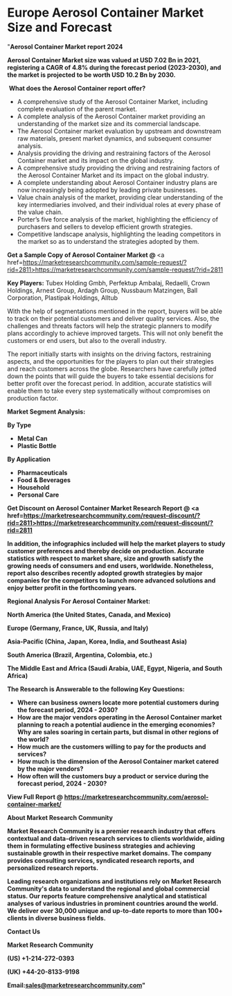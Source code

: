 # Europe Aerosol Container Market Size and Forecast
"<strong>Aerosol Container Market report 2024</strong>

<strong>Aerosol Container Market size was valued at USD 7.02 Bn in 2021, registering a CAGR of 4.8% during the forecast period (2023-2030), and the market is projected to be worth USD 10.2 Bn by 2030.</strong>

 <strong><b>What does the Aerosol Container report offer?</b></strong>
<ul>
  <li>A comprehensive study of the Aerosol Container Market, including complete evaluation of the parent market.</li>
  <li>A complete analysis of the Aerosol Container market providing an understanding of the market size and its commercial landscape.</li>
  <li>The Aerosol Container market evaluation by upstream and downstream raw materials, present market dynamics, and subsequent consumer analysis.</li>
  <li>Analysis providing the driving and restraining factors of the Aerosol Container market and its impact on the global industry.</li>
  <li>A comprehensive study providing the driving and restraining factors of the Aerosol Container Market and its impact on the global industry.</li>
  <li>A complete understanding about Aerosol Container industry plans are now increasingly being adopted by leading private businesses.</li>
  <li>Value chain analysis of the market, providing clear understanding of the key intermediaries involved, and their individual roles at every phase of the value chain.</li>
  <li>Porter’s five force analysis of the market, highlighting the efficiency of purchasers and sellers to develop efficient growth strategies.</li>
  <li>Competitive landscape analysis, highlighting the leading competitors in the market so as to understand the strategies adopted by them.</li>
</ul>

<strong>Get a Sample Copy of Aerosol Container Market @ </strong><a href=https://marketresearchcommunity.com/sample-request/?rid=2811><u>https://marketresearchcommunity.com/sample-request/?rid=2811</u></a>

<strong>Key Players:</strong> 
Tubex Holding Gmbh, Perfektup Ambalaj, Redaelli, Crown Holdings, Arnest Group, Ardagh Group, Nussbaum Matzingen, Ball Corporation, Plastipak Holdings, Alltub

With the help of segmentations mentioned in the report, buyers will be able to track on their potential customers and deliver quality services. Also, the challenges and threats factors will help the strategic planners to modify plans accordingly to achieve improved targets. This will not only benefit the customers or end users, but also to the overall industry.

The report initially starts with insights on the driving factors, restraining aspects, and the opportunities for the players to plan out their strategies and reach customers across the globe. Researchers have carefully jotted down the points that will guide the buyers to take essential decisions for better profit over the forecast period. In addition, accurate statistics will enable them to take every step systematically without compromises on production factor.

<strong>Market Segment Analysis:</strong>


<strong><strong>By Type</strong></h4>
<ul>
 	<li>Metal Can</li>
 	<li>Plastic Bottle</li>
</ul>
<strong><strong>By Application</strong></h4>
<ul>
 	<li>Pharmaceuticals</li>
 	<li>Food &amp; Beverages</li>
 	<li>Household</li>
 	<li>Personal Care</li>
</ul>

<strong>Get Discount on Aerosol Container Market Research Report @ </b></strong><a href=https://marketresearchcommunity.com/request-discount/?rid=2811><u>https://marketresearchcommunity.com/request-discount/?rid=2811</u></a>

In addition, the infographics included will help the market players to study customer preferences and thereby decide on production. Accurate statistics with respect to market share, size and growth satisfy the growing needs of consumers and end users, worldwide. Nonetheless, report also describes recently adopted growth strategies by major companies for the competitors to launch more advanced solutions and enjoy better profit in the forthcoming years.

<strong>Regional Analysis For Aerosol Container Market:</strong>

<strong>North America</strong> (the United States, Canada, and Mexico)

<strong>Europe</strong> (Germany, France, UK, Russia, and Italy)

<strong>Asia-Pacific</strong> (China, Japan, Korea, India, and Southeast Asia)

<strong>South America</strong> (Brazil, Argentina, Colombia, etc.)

<strong>The Middle East and Africa</strong> (Saudi Arabia, UAE, Egypt, Nigeria, and South Africa)

<strong>The Research is Answerable to the following Key Questions:</strong>
<ul>
 	<li>Where can business owners locate more potential customers during the forecast period, 2024 - 2030?</li>
 	<li>How are the major vendors operating in the Aerosol Container market planning to reach a potential audience in the emerging economies? Why are sales soaring in certain parts, but dismal in other regions of the world?</li>
 	<li>How much are the customers willing to pay for the products and services?</li>
 	<li>How much is the dimension of the Aerosol Container market catered by the major vendors?</li>
 	<li>How often will the customers buy a product or service during the forecast period, 2024 - 2030?</li>
</ul>

<strong>View Full Report @</strong> <a href=https://marketresearchcommunity.com/aerosol-container-market/>https://marketresearchcommunity.com/aerosol-container-market/</a>

<strong>About Market Research Community</strong>

Market Research Community is a premier research industry that offers contextual and data-driven research services to clients worldwide, aiding them in formulating effective business strategies and achieving sustainable growth in their respective market domains. The company provides consulting services, syndicated research reports, and personalized research reports.

Leading research organizations and institutions rely on Market Research Community's data to understand the regional and global commercial status. Our reports feature comprehensive analytical and statistical analyses of various industries in prominent countries around the world. We deliver over 30,000 unique and up-to-date reports to more than 100+ clients in diverse business fields.

<strong>Contact Us</strong>

<strong>Market Research Community</strong>

(US) +1-214-272-0393

(UK) +44-20-8133-9198

<strong>Email:</strong>sales@marketresearchcommunity.com"
